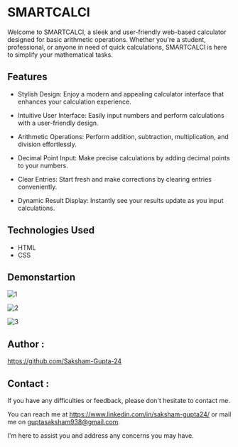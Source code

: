 # SMARTCALCI

Welcome to SMARTCALCI, a sleek and user-friendly web-based calculator designed for basic arithmetic operations. Whether you're a student, professional, or anyone in need of quick calculations, SMARTCALCI is here to simplify your mathematical tasks.

## Features

- Stylish Design: Enjoy a modern and appealing calculator interface that enhances your calculation experience.

- Intuitive User Interface: Easily input numbers and perform calculations with a user-friendly design.

- Arithmetic Operations: Perform addition, subtraction, multiplication, and division effortlessly.

- Decimal Point Input: Make precise calculations by adding decimal points to your numbers.

- Clear Entries: Start fresh and make corrections by clearing entries conveniently.

- Dynamic Result Display: Instantly see your results update as you input calculations.
  
## Technologies Used
- HTML
- CSS

## Demonstartion

![1](https://github.com/Saksham-Gupta-24/SmartCalci/assets/114461220/eb7ab17a-7a31-4bbf-a610-2f49cf675c25)

![2](https://github.com/Saksham-Gupta-24/SmartCalci/assets/114461220/0a4461a3-0301-4c87-8215-26bad495aab5)

![3](https://github.com/Saksham-Gupta-24/SmartCalci/assets/114461220/bfd3c3b0-98d3-48ed-b518-5bc12475a3c6)



## Author :

https://github.com/Saksham-Gupta-24


## Contact :

If you have any difficulties or feedback, please don't hesitate to contact me. 

You can reach me at https://www.linkedin.com/in/saksham-gupta24/ or mail me on guptasaksham938@gmail.com. 

I'm here to assist you and address any concerns you may have.

